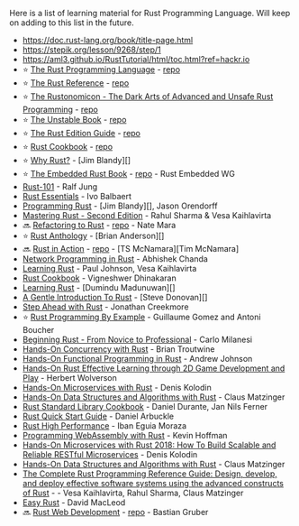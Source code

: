 Here is a list of learning material for Rust Programming Language. Will keep on adding to this list in the future.

* https://doc.rust-lang.org/book/title-page.html
* https://stepik.org/lesson/9268/step/1
* https://aml3.github.io/RustTutorial/html/toc.html?ref=hackr.io
* :star: [The Rust Programming Language](https://doc.rust-lang.org/stable/book/) - [repo](https://github.com/rust-lang/book)
* :star: [The Rust Reference](https://doc.rust-lang.org/stable/reference/) - [repo](https://github.com/rust-lang/reference)
* :star: [The Rustonomicon - The Dark Arts of Advanced and Unsafe Rust Programming](https://doc.rust-lang.org/stable/nomicon/) - [repo](https://github.com/rust-lang/nomicon)
* :star: [The Unstable Book](https://doc.rust-lang.org/stable/unstable-book/) - [repo](https://github.com/rust-lang/rust/tree/master/src/doc/unstable-book)
* :star: [The Rust Edition Guide](https://doc.rust-lang.org/edition-guide/) - [repo](https://github.com/rust-lang/edition-guide)
* :star: [Rust Cookbook](https://rust-lang-nursery.github.io/rust-cookbook/) - [repo](https://github.com/rust-lang-nursery/rust-cookbook)
* :star: [Why Rust?](https://www.oreilly.com/content/why-rust/) - [Jim Blandy][]
* :star: [The Embedded Rust Book](https://rust-embedded.github.io/book/intro/index.html) - [repo](https://github.com/rust-embedded/book) - Rust Embedded WG
* [Rust-101](https://www.ralfj.de/projects/rust-101/main.html) - Ralf Jung
* [Rust Essentials](https://www.packtpub.com/application-development/rust-essentials-second-edition) -  Ivo Balbaert
* [Programming Rust](http://shop.oreilly.com/product/0636920040385.do) - [Jim Blandy][], Jason Orendorff
* [Mastering Rust - Second Edition](https://www.packtpub.com/application-development/mastering-rust-second-edition) - Rahul Sharma & Vesa Kaihlavirta
* :soon: [Refactoring to Rust](https://www.manning.com/books/refactoring-to-rust) - [repo](https://github.com/natemara/refactoring-to-rust) - Nate Mara
* :star: [Rust Anthology](https://github.com/brson/rust-anthology) - [Brian Anderson][]
* :soon: [Rust in Action](https://www.manning.com/books/rust-in-action) - [repo](https://github.com/rust-in-action/code) - [TS McNamara][Tim McNamara]
* [Network Programming in Rust](https://www.packtpub.com/application-development/network-programming-rust) - Abhishek Chanda
* [Learning Rust](https://www.packtpub.com/application-development/learning-rust) -  Paul Johnson, Vesa Kaihlavirta
* [Rust Cookbook](https://www.packtpub.com/application-development/rust-cookbook) -  Vigneshwer Dhinakaran
* [Learning Rust](https://learning-rust.github.io/) - [Dumindu Madunuwan][]
* [A Gentle Introduction To Rust](http://stevedonovan.github.io/rust-gentle-intro/readme.html) - [Steve Donovan][]
* [Step Ahead with Rust](https://www.amazon.com/dp/0999361805/) - Jonathan Creekmore
* :star: [Rust Programming By Example](https://www.amazon.com/dp/1788390636) - Guillaume Gomez and Antoni Boucher
* [Beginning Rust - From Novice to Professional](https://www.apress.com/us/book/9781484234679) - Carlo Milanesi
* [Hands-On Concurrency with Rust](https://www.amazon.com/dp/1788399978) - Brian Troutwine
* [Hands-On Functional Programming in Rust](https://www.amazon.com/dp/1788839358) - Andrew Johnson
* [Hands-On Rust Effective Learning through 2D Game Development and Play](https://pragprog.com/titles/hwrust/hands-on-rust) - Herbert Wolverson
* [Hands-On Microservices with Rust](https://www.packtpub.com/web-development/hands-microservices-rust) - Denis Kolodin
* [Hands-On Data Structures and Algorithms with Rust](https://www.packtpub.com/application-development/hands-data-structures-and-algorithms-rust) - Claus Matzinger
* [Rust Standard Library Cookbook](https://www.amazon.com/Rust-Standard-Library-Cookbook-leverage/dp/1788623924) - Daniel Durante, Jan Nils Ferner
* [Rust Quick Start Guide](https://www.amazon.com/Rust-Quick-Start-Guide-programming/dp/1789616700) - Daniel Arbuckle
* [Rust High Performance](https://www.amazon.com/Rust-High-Performance-performance-applications/dp/178839948X) - Iban Eguia Moraza
* [Programming WebAssembly with Rust](https://pragprog.com/book/khrust/programming-webassembly-with-rust) - Kevin Hoffman
* [Hands-On Microservices with Rust 2018: How To Build Scalable and Reliable RESTful Microservices](https://www.amazon.co.uk/Hands-Microservices-Rust-2018-Scalable/dp/1789342759/ref=sr_1_6?s=books&ie=UTF8&qid=1545340800&sr=1-6&keywords=rust) - Denis Kolodin
* [Hands-On Data Structures and Algorithms with Rust](https://www.packtpub.com/application-development/hands-data-structures-and-algorithms-rust) - Claus Matzinger
* [The Complete Rust Programming Reference Guide: Design, develop, and deploy effective software systems using the advanced constructs of Rust](https://www.amazon.com/Complete-Rust-Programming-Reference-Guide/dp/1838828109) - - Vesa Kaihlavirta, Rahul Sharma, Claus Matzinger
* [Easy Rust](https://github.com/Dhghomon/easy_rust) - David MacLeod
* :soon: [Rust Web Development](https://www.manning.com/books/rust-web-development) - [repo](https://github.com/Rust-Web-Development/code) - Bastian Gruber
